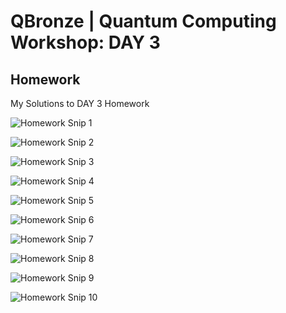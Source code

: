 # QBronze | Quantum Computing Workshop: DAY 3

## Homework

My Solutions to DAY 3 Homework

![Homework Snip 1](https://github.com/aryashah2k/Quantum-Computing-Collection-Of-Resources/blob/main/QWorld's%20Global%20Quantum%20Programming%20Workshop/DAY%203/Homework/assets/Homework%20Q1.png)

![Homework Snip 2](https://github.com/aryashah2k/Quantum-Computing-Collection-Of-Resources/blob/main/QWorld's%20Global%20Quantum%20Programming%20Workshop/DAY%203/Homework/assets/HW%20Q2%2CQ3.png)

![Homework Snip 3](https://github.com/aryashah2k/Quantum-Computing-Collection-Of-Resources/blob/main/QWorld's%20Global%20Quantum%20Programming%20Workshop/DAY%203/Homework/assets/HW%20Q4.png)

![Homework Snip 4](https://github.com/aryashah2k/Quantum-Computing-Collection-Of-Resources/blob/main/QWorld's%20Global%20Quantum%20Programming%20Workshop/DAY%203/Homework/assets/HW%20Q4%20Snip.png)

![Homework Snip 5](https://github.com/aryashah2k/Quantum-Computing-Collection-Of-Resources/blob/main/QWorld's%20Global%20Quantum%20Programming%20Workshop/DAY%203/Homework/assets/HW%20Q5.png)

![Homework Snip 6](https://github.com/aryashah2k/Quantum-Computing-Collection-Of-Resources/blob/main/QWorld's%20Global%20Quantum%20Programming%20Workshop/DAY%203/Homework/assets/HW%20Q5%20qc.h(1).png)

![Homework Snip 7](https://github.com/aryashah2k/Quantum-Computing-Collection-Of-Resources/blob/main/QWorld's%20Global%20Quantum%20Programming%20Workshop/DAY%203/Homework/assets/HW%20Q6%2CQ7.png)

![Homework Snip 8](https://github.com/aryashah2k/Quantum-Computing-Collection-Of-Resources/blob/main/QWorld's%20Global%20Quantum%20Programming%20Workshop/DAY%203/Homework/assets/HW%20Second%20Last%20Q.png)

![Homework Snip 9](https://github.com/aryashah2k/Quantum-Computing-Collection-Of-Resources/blob/main/QWorld's%20Global%20Quantum%20Programming%20Workshop/DAY%203/Homework/assets/HW%20Q8.png)

![Homework Snip 10](https://github.com/aryashah2k/Quantum-Computing-Collection-Of-Resources/blob/main/QWorld's%20Global%20Quantum%20Programming%20Workshop/DAY%203/Homework/assets/Homework%20Last%20Question.png)







